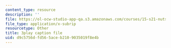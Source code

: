 ```yaml
---
content_type: resource
description: ''
file: https://ol-ocw-studio-app-qa.s3.amazonaws.com/courses/15-s21-nuts-and-bolts-of-business-plans-january-iap-2014/d9c5756dfd565aceb2109035019f8e4b_b9Yyj3htBLE.vtt
file_type: application/x-subrip
resourcetype: Other
title: 3play caption file
uid: d9c5756d-fd56-5ace-b210-9035019f8e4b
---
```

